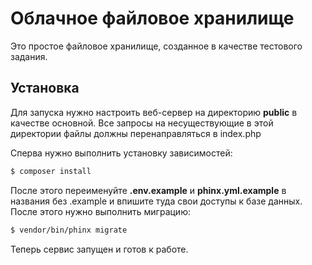 # Облачное файловое хранилище

Это простое файловое хранилище, созданное в качестве
тестового задания. 

## Установка

Для запуска нужно настроить веб-сервер на директорию
**public** в качестве основной. Все запросы на несуществующие
в этой директории файлы должны перенаправляться в index.php

Сперва нужно выполнить установку зависимостей:
```bash
$ composer install
```

После этого переименуйте **.env.example** и **phinx.yml.example**
в названия без .example и впишите туда свои доступы к базе
данных. После этого нужно выполнить миграцию:

```bash
$ vendor/bin/phinx migrate
```

Теперь сервис запущен и готов к работе.